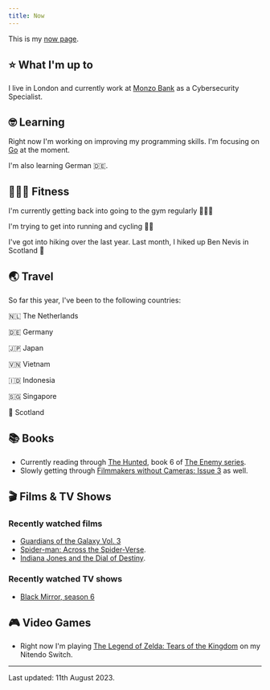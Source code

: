 ```yaml
---
title: Now
---
```


This is my [now page](https://nownownow.com/about).

## ⭐ What I'm up to

I live in London and currently work at [Monzo Bank](https://monzo.com/) as a Cybersecurity Specialist.

## 🤓 Learning

Right now I'm working on improving my programming skills. I'm focusing on [Go](https://go.dev/) at the moment.

I'm also learning German 🇩🇪.

## 🤸🏽‍♂️ Fitness

I'm currently getting back into going to the gym regularly 🏋🏽‍♂️

I'm trying to get into running and cycling 🚴‍♀️

I've got into hiking over the last year. Last month, I hiked up Ben Nevis in Scotland 🏴󠁧󠁢󠁳󠁣󠁴󠁿

## 🌏 Travel

So far this year, I've been to the following countries:

🇳🇱 The Netherlands

🇩🇪 Germany

🇯🇵 Japan

🇻🇳 Vietnam

🇮🇩 Indonesia

🇸🇬 Singapore

🏴󠁧󠁢󠁳󠁣󠁴󠁿 Scotland

## 📚 Books

* Currently reading through [The Hunted](https://www.hive.co.uk/Product/Charlie-Higson/The-Sacrifice-The-Enemy-Book-4/11732279), book 6 of [The Enemy series](https://www.hive.co.uk/Search/Search?Series=The%20Enemy).
* Slowly getting through [Filmmakers without Cameras: Issue 3](https://shop.peregrinecoast.press/products/filmmakers-without-cameras-the-trilogy) as well.

## 🎬 Films & TV Shows

### Recently watched films
* [Guardians of the Galaxy Vol. 3](https://www.youtube.com/watch?v=u3V5KDHRQvk)
* [Spider-man: Across the Spider-Verse](https://youtu.be/shW9i6k8cB0?t=5).
* [Indiana Jones and the Dial of Destiny](https://www.youtube.com/watch?v=eQfMbSe7F2g).

### Recently watched TV shows
* [Black Mirror, season 6](https://www.youtube.com/watch?v=5jY1ecibLYo)

## 🎮 Video Games

* Right now I'm playing [The Legend of Zelda: Tears of the Kingdom](https://www.nintendo.co.uk/Games/Nintendo-Switch-games/The-Legend-of-Zelda-Tears-of-the-Kingdom-1576884.html) on my Nitendo Switch.

---

Last updated: 11th August 2023. 